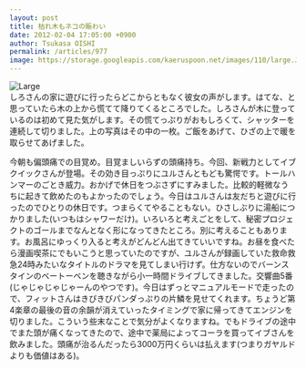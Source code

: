 ```yaml
---
layout: post
title: 枯れ木もネコの賑わい
date: 2012-02-04 17:05:00 +0900
author: Tsukasa OISHI
permalink: /articles/977
image: https://storage.googleapis.com/kaeruspoon.net/images/110/large.JPG?1328342672
---
```



![Large](https://storage.googleapis.com/kaeruspoon.net/images/110/large.JPG?1328342672)  
しろさんの家に遊びに行ったらどこからともなく彼女の声がします。はてな、と思っていたら木の上から慌てて降りてくるところでした。しろさんが木に登っているのは初めて見た気がします。その慌てっぷりがおもしろくて、シャッターを連続して切りました。上の写真はその中の一枚。ご飯をあげて、ひざの上で暖を取らせてあげました。  

今朝も偏頭痛での目覚め。目覚ましいらずの頭痛持ち。今回、新戦力としてイブクイックさんが登場。その効き目っぷりにユルさんともども驚愕です。トールハンマーのごとき威力。おかげで休日をつぶさずにすみました。比較的軽微なうちに起きて飲めたのもよかったのでしょう。今日はユルさんは友だちと遊びに行ったのでひとりの休日です。つまらくてやることもない。ひさしぶりに湯船につかりました(いつもはシャワーだけ)。いろいろと考えごとをして、秘密プロジェクトのゴールまでなんとなく形になってきたところ。別に考えることもあります。お風呂にゆっくり入ると考えがどんどん出てきていいですね。お昼を食べたら漫画喫茶にでもいこうと思っていたのですが、ユルさんが録画していた救命救急24時みたいなタイトルのドラマを見てしまい行けず。仕方ないのでバーンスタインのベートーベンを聴きながら小一時間ドライブしてきました。交響曲5番(じゃじゃじゃじゃーんのやつです)。今日はずっとマニュアルモードで走ったので、フィットさんはきびきびパンダっぷりの片鱗を見せてくれます。ちょうど第4楽章の最後の音の余韻が消えていったタイミングで家に帰ってきてエンジンを切りました。こういう些末なことで気分がよくなりますね。でもドライブの途中でまた頭が痛くなってきたので、途中で薬局によってコーラを買ってイブさんを飲みました。頭痛が治るんだったら3000万円くらいは払えます(つまりガヤルドよりも価値はある)。  

